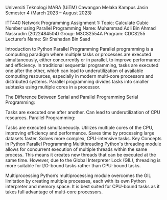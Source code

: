 Universiti Teknologi MARA (UiTM) Cawangan Melaka Kampus Jasin
Semester 4 (March 2023 – August 2023)

ITT440 Network Programming
Assignment 1:
Topic: Calculate Cubic Number using Parallel Programming
Name: Muhammad Adli Bin Ahmad Nassrudin (2022484504)
Group: M3CS2554A
Program: CDCS255
Lecturer’s Name: Sir Shahadan Bin Saad

Introduction to Python Parallel Programming
Parallel programming is a computing paradigm where multiple tasks or processes are executed simultaneously, either concurrently or in parallel, to improve performance and efficiency. In traditional sequential programming, tasks are executed one after the other, which can lead to underutilization of available computing resources, especially in modern multi-core processors and distributed systems. Parallel programming divides tasks into smaller subtasks using multiple cores in a processor.

The Difference Between Serial and Parallel Programming
Serial Programming:

Tasks are executed one after another.
Can lead to underutilization of CPU resources.
Parallel Programming:

Tasks are executed simultaneously.
Utilizes multiple cores of the CPU, improving efficiency and performance.
Saves time by processing large datasets faster.
Solves more complex, CPU-intensive tasks.
Key Concepts in Python Parallel Programming
Multithreading
Python's threading module allows for concurrent execution of multiple threads within the same process. This means it creates new threads that can be executed at the same time. However, due to the Global Interpreter Lock (GIL), threading is more suitable for I/O-bound tasks rather than CPU-bound tasks.

Multiprocessing
Python’s multiprocessing module overcomes the GIL limitation by creating multiple processes, each with its own Python interpreter and memory space. It is best suited for CPU-bound tasks as it takes full advantage of multi-core processors.

